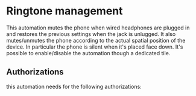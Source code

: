 # Ringtone management

This automation mutes the phone when wired headphones are plugged in and restores the previous settings when the jack is unlugged.
It also mutes/unmutes the phone according to the actual spatial position of the device. In particular the phone is silent when it's placed face down.
It's possible to enable/disable the automation though a dedicated tile.

## Authorizations
this automation needs for the following authorizations:
